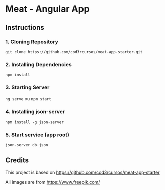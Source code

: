 # Meat - Angular App

## Instructions

### 1. Cloning Repository 

`git clone https://github.com/cod3rcursos/meat-app-starter.git`

### 2. Installing Dependencies 

`npm install`

### 3. Starting Server

`ng serve` ou `npm start`

### 4. Installing json-server

`npm install -g json-server`

### 5. Start service (app root)

`json-server db.json`

## Credits

This project is based on https://github.com/cod3rcursos/meat-app-starter

All images are from https://www.freepik.com/
